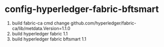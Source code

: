 # config-hyperledger-fabric-bftsmart
1. build fabric-ca cmd
change github.com/hyperledger/fabric-ca/lib/metdata.Version=1.1.0
2. build hyperledger fabric 1.1
3. build hyperledger fabric bftsmart 1.1
